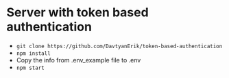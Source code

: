 # Server with token based authentication

- `git clone https://github.com/DavtyanErik/token-based-authentication`
- `npm install`
- Copy the info from .env_example file to .env
- `npm start`
